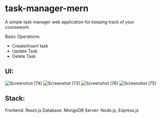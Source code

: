 # task-manager-mern

A simple task manager web application for keeping track of your coursework.

Basic Operations:
 - Create/Insert task
 - Update Task
 - Delete Task

## UI:
![Screenshot (74)](https://github.com/aksh-030/task-manager-mern/assets/74759004/e10a4a03-ec64-4146-a673-abc3265b2408)
![Screenshot (72)](https://github.com/aksh-030/task-manager-mern/assets/74759004/4cd3ec6f-72b1-4024-8a22-23b12a1572f0)
![Screenshot (76)](https://github.com/aksh-030/task-manager-mern/assets/74759004/39b0e30b-c066-4e4e-ac47-de5cce830ad9)
![Screenshot (75)](https://github.com/aksh-030/task-manager-mern/assets/74759004/f9ed7c94-6b90-4cb1-a15a-49af00e25a0e)

## Stack:
Frontend: React.js
Database: MongoDB
Server: Node.js, Express.js
